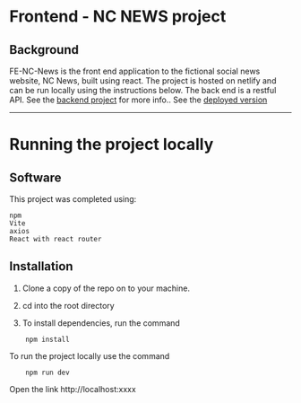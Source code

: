 # Frontend - NC NEWS project

## Background

FE-NC-News is the front end application to the fictional social news website, NC News, built using react. The project is hosted on netlify and can be run locally using the instructions below. The back end is a restful API. See the [backend project](https://github.com/DreamerSaga/NC-News) for more info..  See the [deployed version](https://resonant-kitsune-1eccf5.netlify.app/)

----------------

# Running the project locally

## Software

This project was completed using:

    npm
    Vite
    axios
    React with react router


## Installation

1. Clone a copy of the repo on to your machine.

2. cd into the root directory

3. To install dependencies, run the command

```
    npm install
```


To run the project locally use the command
```
    npm run dev
```

Open the link http://localhost:xxxx